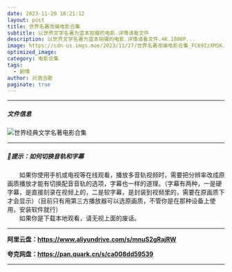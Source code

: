 ```yaml
---
date: 2023-11-20 18:21:12
layout: post
title: 世界名著改编电影合集
subtitle: 以世界文学名著为蓝本拍摄的电影.详情请看文件
description: 以世界文学名著为蓝本拍摄的电影.详情请看文件.4K.1080P...
image: https://cdn-us.imgs.moe/2023/11/27/世界名著改编电影合集_FC69IzXM5K.webp
optimized_image: 
category: 电影合集
tags:
  - 剧情
author: 对酒当歌
paginate: true
---
```



---

##### 文件信息

![世界经典文学名著电影合集](https://cdn-us.imgs.moe/2023/11/21/世界文学名著电影版1_vt0F66IBf6.webp)

---

##### 🔔提示：如何切换音轨和字幕

　　如果你使用手机或电视等在线观看，播放多音轨视频时，需要把分辨率改成原画质播放才能有切换配音音轨的选项，字幕也一样的道理。（字幕有两种，一是硬字幕，是直接刻录在视频上的，二是软字幕，是封装到视频里的，需要在原画质下才会显示）（目前只有用第三方播放器可以选原画质，不管你是在那种设备上使用，安装软件就行）  
　　如果你是下载本地观看，请无视上面的废话。

---

**阿里云盘：<https://www.aliyundrive.com/s/mnuS2gRajRW>**

**夸克网盘：<https://pan.quark.cn/s/ca008dd59539>**

---
